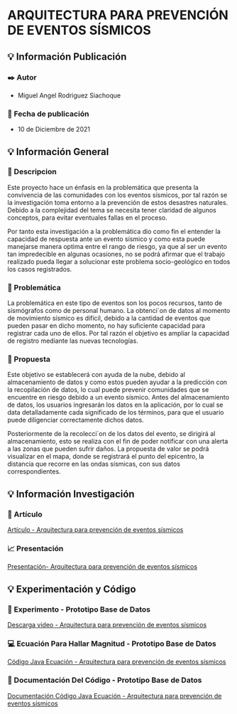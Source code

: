# ARQUITECTURA PARA PREVENCIÓN DE EVENTOS SÍSMICOS

## :bulb: Información Publicación
### :black_nib: Autor
- Miguel Angel Rodriguez Siachoque

### :calendar: Fecha de publicación
- 10 de Diciembre de 2021

## :bulb: Información General
### :bookmark: Descripcion
Este proyecto hace un énfasis en la problemática que presenta la convivencia de las comunidades con los eventos sísmicos, por tal razón se la investigación toma entorno a la prevención de estos desastres naturales. Debido a la complejidad del tema se necesita tener claridad de algunos conceptos, para evitar eventuales fallas en el proceso.

Por tanto esta investigación a la problemática dio como fin el entender la capacidad de respuesta ante un evento sísmico y como esta puede manejarse manera optima entre el rango de riesgo, ya que al ser un evento tan impredecible en algunas ocasiones, no se podrá afirmar que el trabajo realizado pueda llegar a solucionar este problema socio-geológico en todos los casos registrados.

### :bookmark: Problemática
La problemática en este tipo de eventos son los pocos recursos, tanto de sismógrafos como de personal humano. La obtenci´on de datos al momento de movimiento sísmico es difícil, debido a la cantidad de eventos que pueden pasar en dicho momento, no hay suficiente capacidad para registrar cada uno de ellos. Por tal razón el objetivo es ampliar la capacidad de registro mediante las nuevas tecnologías.

### :bookmark: Propuesta
Este objetivo se establecerá con ayuda de la nube, debido al almacenamiento de datos y como estos pueden ayudar a la predicción con la recopilación de datos, lo cual puede prevenir comunidades que se encuentre en riesgo debido a un evento sísmico. Antes del almacenamiento de datos, los usuarios ingresarán los datos en la aplicación, por lo cual se data detalladamente cada significado de los términos, para que el usuario puede diligenciar correctamente dichos datos.

Posteriormente de la recolecci´on de los datos del evento, se dirigirá al almacenamiento, esto se realiza con el fin de poder notificar con una alerta a las zonas que pueden sufrir daños. La propuesta de valor se podrá visualizar en el mapa, donde se registrará el punto del epicentro, la distancia que recorre en las ondas sísmicas, con sus datos correspondientes.

## :bulb: Información Investigación
### :memo: Artículo
[Artículo - Arquitectura para prevención de eventos sísmicos](Archivos/Artículo-ProyectoAREP.pdf)

### :chart_with_upwards_trend: Presentación
[Presentación- Arquitectura para prevención de eventos sísmicos](Archivos/Presentación-ProyectoAREP.pdf)

## :bulb: Experimentación y Código
### :movie_camera: Experimento - Prototipo Base de Datos
[Descarga video - Arquitectura para prevención de eventos sísmicos](Archivos/Experimento-ProyectoAREP.mp4)

### :computer: Ecuación Para Hallar Magnitud - Prototipo Base de Datos
[Código Java Ecuación - Arquitectura para prevención de eventos sísmicos](Codigo/src/main/java/mars/arem/app/sismo/Magnitude.java)

### :page_facing_up: Documentación Del Código - Prototipo Base de Datos
[Documentación Código Java Ecuación - Arquitectura para prevención de eventos sísmicos](Codigo/JavaDoc)